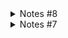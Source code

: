 <details>
<summary>
Notes #8
</summary>

```sql
-- Tx1: Transfer $10 from account 1 to 2
BEGIN;

UPDATE accounts SET balance = balance - 10 where id = 1 RETURNING *;
UPDATE accounts SET balance = balance + 10 where id = 2 RETURNING *;

ROLLBACK;

-- Tx2: Transer $10 from account 2 to 1
BEGIN;

UPDATE accounts SET balance = balance - 10 where id = 2 RETURNING *;
UPDATE accounts SET balance = balance + 10 where id = 1 RETURNING *;

ROLLBACK;
```

Use SQL to debug from Notes #7 to see how txn2's exclusive lock blocks txn1 2nd update command
and continuing to run tx2's second command would end up in a dead lock

Solution:
change txn2 to update id = 1 first

```sql
UPDATE accounts SET balance = balance + 10 where id = 1 RETURNING *;
UPDATE accounts SET balance = balance - 10 where id = 2 RETURNING *;
```

This way when tx1 is initiated it holds a exclusive lock for id 1 and tx2 is put on hold from the first command itself.
This way tx1 can complete with its second command without a hold by tx2 and thus dead lock is resolved

To summarize: When we follow an order in updating the accounts we can avoid a deadlock, here in our case account with smaller id is updated in any txn

</details>

<details>
<summary>
Notes #7
</summary>

```sql
-- SQL to create deadlock
BEGIN;

INSERT INTO transfers (from_account_id, to_account_id, amount) VALUES (1, 2, 10) RETURNING \*;

INSERT INTO entries (account*id, amount) VALUES (1, -10) RETURNING *;
INSERT INTO entries (account*id, amount) VALUES (2, 10) RETURNING *;

SELECT * from accounts where id = 1 FOR UPDATE;
UPDATE accounts SET balance = 90 where id = 1 RETURNING _;

SELECT * from accounts where id = 2 FOR UPDATE;
UPDATE accounts SET balance = 110 where id = 2 RETURNING;

ROLLBACK;
```

<details>
<summary>SQL to debug deadlock: </summary>

[Reference](https://wiki.postgresql.org/wiki/Lock_Monitoring)

```sql
SELECT
a.application_name,
l.relation::regclass,
l.transactionid,
l.mode,
l.locktype,
l.GRANTED,
a.usename,
a.query,
a.pid
FROM pg_stat_activity a
JOIN pg_locks l ON l.pid = a.pid
where application_name='psql'
ORDER BY a.pid;
```

<details>
<summary>Debug More</summary>

```sql
SELECT blocked_locks.pid AS blocked_pid,
blocked_activity.usename AS blocked_user,
blocking_locks.pid AS blocking_pid,
blocking_activity.usename AS blocking_user,
blocked_activity.query AS blocked_statement,
blocking_activity.query AS current_statement_in_blocking_process
FROM pg_catalog.pg_locks blocked_locks
JOIN pg_catalog.pg_stat_activity blocked_activity ON blocked_activity.pid = blocked_locks.pid
JOIN pg_catalog.pg_locks blocking_locks
ON blocking_locks.locktype = blocked_locks.locktype
AND blocking_locks.database IS NOT DISTINCT FROM blocked_locks.database
AND blocking_locks.relation IS NOT DISTINCT FROM blocked_locks.relation
AND blocking_locks.page IS NOT DISTINCT FROM blocked_locks.page
AND blocking_locks.tuple IS NOT DISTINCT FROM blocked_locks.tuple
AND blocking_locks.virtualxid IS NOT DISTINCT FROM blocked_locks.virtualxid
AND blocking_locks.transactionid IS NOT DISTINCT FROM blocked_locks.transactionid
AND blocking_locks.classid IS NOT DISTINCT FROM blocked_locks.classid
AND blocking_locks.objid IS NOT DISTINCT FROM blocked_locks.objid
AND blocking_locks.objsubid IS NOT DISTINCT FROM blocked_locks.objsubid
AND blocking_locks.pid != blocked_locks.pid

    JOIN pg_catalog.pg_stat_activity blocking_activity ON blocking_activity.pid = blocking_locks.pid

WHERE NOT blocked_locks.granted;
```

</details>

</details>

</details>
